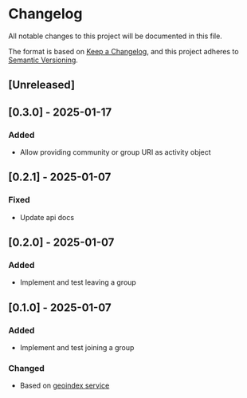 # Changelog

All notable changes to this project will be documented in this file.

The format is based on [Keep a Changelog](https://keepachangelog.com/en/1.1.0/),
and this project adheres to [Semantic Versioning](https://semver.org/spec/v2.0.0.html).

## [Unreleased]

## [0.3.0] - 2025-01-17

### Added

- Allow providing community or group URI as activity object

## [0.2.1] - 2025-01-07

### Fixed

- Update api docs

## [0.2.0] - 2025-01-07

### Added

- Implement and test leaving a group

## [0.1.0] - 2025-01-07

### Added

- Implement and test joining a group

### Changed

- Based on [geoindex service](https://github.com/solidcouch/geoindex)
